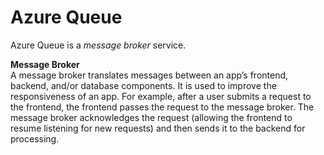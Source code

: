 # Azure Queue
Azure Queue is a *message broker* service. 

**Message Broker**  
A message broker translates messages between an app’s frontend, backend, and/or database components. It is used to improve the responsiveness of an app. For example, after a user submits a request to the frontend, the frontend passes the request to the message broker. The message broker acknowledges the request (allowing the frontend to resume listening for new requests) and then sends it to the backend for processing.
